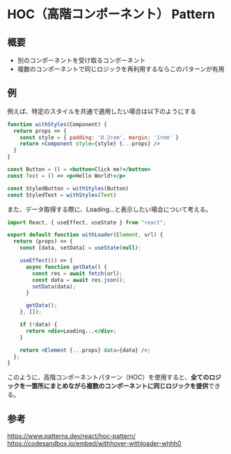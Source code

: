 # HOC（高階コンポーネント） Pattern

## 概要

- 別のコンポーネントを受け取るコンポーネント
- 複数のコンポーネントで同じロジックを再利用するならこのパターンが有用

## 例

例えば、特定のスタイルを共通で適用したい場合は以下のようにする

```jsx
function withStyles(Component) {
  return props => {
    const style = { padding: '0.2rem', margin: '1rem' }
    return <Component style={style} {...props} />
  }
}

const Button = () = <button>Click me!</button>
const Text = () => <p>Hello World!</p>

const StyledButton = withStyles(Button)
const StyledText = withStyles(Text)
```

また、データ取得する際に、Loading...と表示したい場合について考える。

```jsx
import React, { useEffect, useState } from "react";

export default function withLoader(Element, url) {
  return (props) => {
    const [data, setData] = useState(null);

    useEffect(() => {
      async function getData() {
        const res = await fetch(url);
        const data = await res.json();
        setData(data);
      }

      getData();
    }, []);

    if (!data) {
      return <div>Loading...</div>;
    }

    return <Element {...props} data={data} />;
  };
}
```

このように、高階コンポーネントパターン（HOC）を使用すると、**全てのロジックを一箇所にまとめながら複数のコンポーネントに同じロジックを提供**できる。

## 参考

https://www.patterns.dev/react/hoc-pattern/
https://codesandbox.io/embed/withhover-withloader-whhh0
